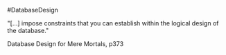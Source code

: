 #DatabaseDesign 

"[...] impose constraints that you can establish within the logical design of the database."

Database Design for Mere Mortals, p373